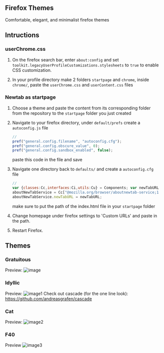 ## Firefox Themes

Comfortable, elegant, and minimalist firefox themes

## Intructions 

### userChrome.css

1. On the firefox search bar, enter `about:config` and set `toolkit.legacyUserProfileCustomizations.stylesheets` to `true` to enable CSS customization. 

2. In your profile directory make 2 folders `startpage` and `chrome`, inside `chrome/`, paste the `userChrome.css` and `userContent.css` files 

### Newtab as startpage

1. Choose a theme and paste the content from its corresponding folder from the repository to the `startpage` folder you just created 

2. Navigate to your firefox directory, under `default/prefs` create a `autoconfig.js` file
    ```javascript
    //
    pref("general.config.filename", "autoconfig.cfg");
    pref("general.config.obscure_value", 0);
    pref("general.config.sandbox_enabled", false); 
    ```
    paste this code in the file and save

3. Navigate one directory back to `defaults/` and create a `autoconfig.cfg` file
    ```javascript
    // 
    var {classes:Cc,interfaces:Ci,utils:Cu} = Components; var newTabURL = "file:///PATH_TO_YOUR_START_PAGE.html";
    aboutNewTabService = Cc["@mozilla.org/browser/aboutnewtab-service;1"].getService(Ci.nsIAboutNewTabService);
    aboutNewTabService.newTabURL = newTabURL; 
    ```
    make sure to put the path of the index.html file in your `startpage` folder

4. Change homepage under firefox settings to 'Custom URLs' and paste in the path. 

5. Restart Firefox. 


## Themes 

### Gratuitous

Preview:
![image](https://user-images.githubusercontent.com/91330011/210130702-6fb82055-fb88-4268-b335-0d04f3fe6817.png)

### Idyllic

Preview:
![image1](https://user-images.githubusercontent.com/91330011/162780403-f4b27beb-ea1c-4709-a179-bc70b1588140.png)
Check out cascade (for the one line look): https://github.com/andreasgrafen/cascade

### Cat

Preview:
![image2](https://user-images.githubusercontent.com/91330011/203773014-c2db8c2d-7010-419a-8dae-46dcd79bc996.png)

### F40

Preview
![image3](https://user-images.githubusercontent.com/91330011/204031110-fb0b9c54-cded-44b9-a545-66fb73c9c431.png)

